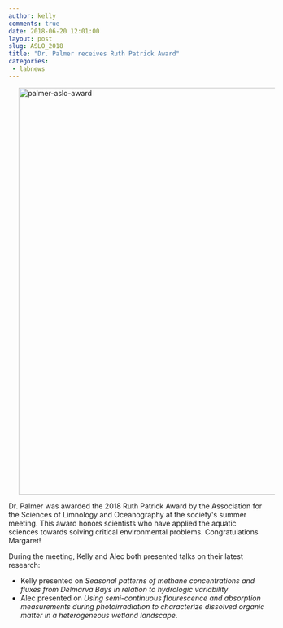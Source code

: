 ```yaml
---
author: kelly
comments: true
date: 2018-06-20 12:01:00
layout: post
slug: ASLO_2018
title: "Dr. Palmer receives Ruth Patrick Award"
categories:
 - labnews
---
```


<img src="{{ site.url }}/img/newsphotos/palmer-aslo-award.jpg" alt="palmer-aslo-award" width="800px" hspace="20px" align="middle">

<br> 

Dr. Palmer was awarded the 2018 Ruth Patrick Award by the Association for the Sciences of Limnology and Oceanography at the society's summer meeting. This award honors scientists who have applied the aquatic sciences towards solving critical environmental problems. Congratulations	 Margaret! 

During the meeting, Kelly and Alec both presented talks on their latest research:

* Kelly presented on _Seasonal patterns of methane concentrations and fluxes from Delmarva Bays in relation to hydrologic variability_
* Alec presented on _Using semi-continuous flourescence and absorption measurements during photoirradiation to characterize dissolved organic matter in a heterogeneous wetland landscape_.





